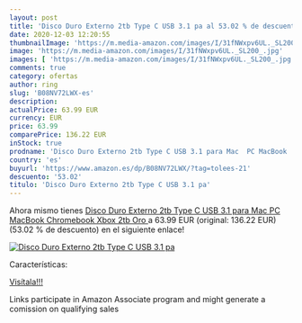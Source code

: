 ```yaml
---
layout: post
title: 'Disco Duro Externo 2tb Type C USB 3.1 pa al 53.02 % de descuento'
date: 2020-12-03 12:20:55
thumbnailImage: 'https://m.media-amazon.com/images/I/31fNWxpv6UL._SL200_.jpg'
image: 'https://m.media-amazon.com/images/I/31fNWxpv6UL._SL200_.jpg'
images: [ 'https://m.media-amazon.com/images/I/31fNWxpv6UL._SL200_.jpg' ]
comments: true
category: ofertas
author: ring
slug: 'B08NV72LWX-es'
description:
actualPrice: 63.99 EUR
currency: EUR
price: 63.99
comparePrice: 136.22 EUR
inStock: true
prodname: 'Disco Duro Externo 2tb Type C USB 3.1 para Mac  PC MacBook  Chromebook  Xbox  2tb  Oro '
country: 'es'
buyurl: 'https://www.amazon.es/dp/B08NV72LWX/?tag=tolees-21'
descuento: '53.02'
titulo: 'Disco Duro Externo 2tb Type C USB 3.1 pa'
---
```


Ahora mismo tienes [Disco Duro Externo 2tb Type C USB 3.1 para Mac  PC MacBook  Chromebook  Xbox  2tb  Oro ](https://www.amazon.es/dp/B08NV72LWX/?tag=tolees-21) a 63.99 EUR (original: 136.22 EUR) (53.02 %  de descuento) en el siguiente enlace!

[![Disco Duro Externo 2tb Type C USB 3.1 pa](https://m.media-amazon.com/images/I/31fNWxpv6UL._SL200_.jpg)](https://www.amazon.es/dp/B08NV72LWX/?tag=tolees-21)

Características:


[Visítala!!!](https://www.amazon.es/dp/B08NV72LWX/?tag=tolees-21)

Links participate in Amazon Associate program and might generate a comission on qualifying sales
